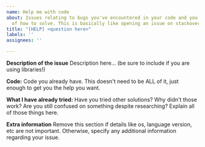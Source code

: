 ```yaml
---
name: Help me with code
about: Issues relating to bugs you've encountered in your code and you are unsure
  of how to solve. This is basically like opening an issue on stackoverflow.
title: "[HELP] <question here>"
labels: ''
assignees: ''

---
```


**Description of the issue**
Description here... (be sure to include if you are using libraries!)

**Code:**
Code you already have. This doesn't need to be ALL of it, just enough to get you the help you want.

**What I have already tried:**
Have you tried other solutions? Why didn't those work? Are you still confused on something despite researching? Explain all of those things here.

**Extra information**
Remove this section if details like os, language version, etc are not important. Otherwise, specify any additional information regarding your issue.
